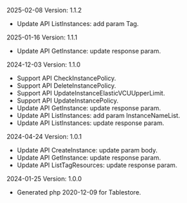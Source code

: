 2025-02-08 Version: 1.1.2
- Update API ListInstances: add param Tag.


2025-01-16 Version: 1.1.1
- Update API GetInstance: update response param.


2024-12-03 Version: 1.1.0
- Support API CheckInstancePolicy.
- Support API DeleteInstancePolicy.
- Support API UpdateInstanceElasticVCUUpperLimit.
- Support API UpdateInstancePolicy.
- Update API GetInstance: update response param.
- Update API ListInstances: add param InstanceNameList.
- Update API ListInstances: update response param.


2024-04-24 Version: 1.0.1
- Update API CreateInstance: update param body.
- Update API GetInstance: update response param.
- Update API ListTagResources: update response param.


2024-01-25 Version: 1.0.0
- Generated php 2020-12-09 for Tablestore.

